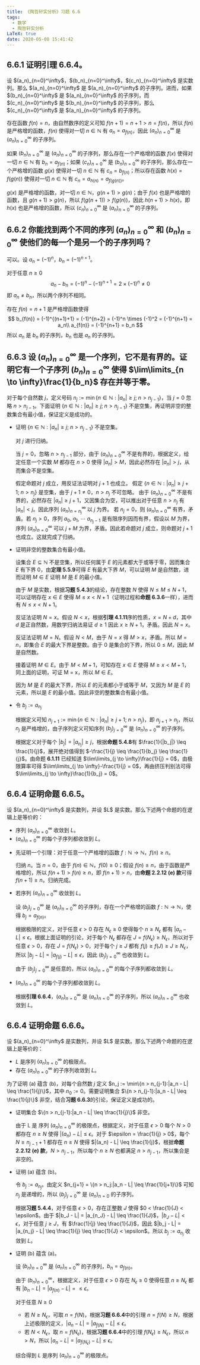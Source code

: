 ```yaml
---
title: 《陶哲轩实分析》习题 6.6
tags:
  - 数学
  - 陶哲轩实分析
LaTeX: true
date: 2020-05-08 15:41:42
---
```


## <span class="indianred">6.6.1</span> 证明引理 6.6.4。

<div class="green bold">设 $(a_n)_{n=0}^\infty$，$(b_n)_{n=0}^\infty$，$(c_n)_{n=0}^\infty$ 是实数列。那么 $(a_n)_{n=0}^\infty$ 是 $(a_n)_{n=0}^\infty$ 的子序列。进而，如果 $(b_n)_{n=0}^\infty$ 是 $(a_n)_{n=0}^\infty$ 的子序列，而 $(c_n)_{n=0}^\infty$ 是 $(b_n)_{n=0}^\infty$ 的子序列，那么 $(c_n)_{n=0}^\infty$ 是 $(a_n)_{n=0}^\infty$ 的子序列。</div>

<div class="list-underline"></div>

存在函数 $f(n) = n$，由自然数序的定义可知 $f(n+1) = n+1 > n = f(n)$，所以 $f(n)$ 是严格增的函数，$f(n)$ 使得对一切 $n \in \mathbb{N}$ 有 $a_n = a_{f(n)}$，因此 $(a_n)_{n=0}^\infty$ 是 $(a_n)_{n=0}^\infty$ 的子序列。

如果 $(b_n)_{n=0}^\infty$ 是 $(a_n)_{n=0}^\infty$ 的子序列，那么存在一个严格增的函数 $f(x)$ 使得对一切 $n \in \mathbb{N}$ 有 $b_n = a_{f(n)}$；如果 $(c_n)_{n=0}^\infty$ 是 $(b_n)_{n=0}^\infty$ 的子序列，那么存在一个严格增的函数 $g(x)$ 使得对一切 $n \in \mathbb{N}$ 有 $c_n = b_{f(n)}$；所以存在函数 $h(x) = f(g(n))$ 使得对一切 $n \in \mathbb{N}$ 有 $c_n = a_{h(n)} = a_{f(g(n))}$。

$g(x)$ 是严格增的函数，对一切 $n \in \mathbb{N}$，$g(n+1) > g(n)$；由于 $f(x)$ 也是严格增的函数，且 $g(n+1) > g(n)$，所以 $f(g(n+1)) > f(g(n))$，因此 $h(n+1) > h(x)$，即 $h(x)$ 也是严格增的函数，所以 $(c_n)_{n=0}^\infty$ 是 $(a_n)_{n=0}^\infty$ 的子序列。

## <span class="indianred">6.6.2</span> 你能找到两个不同的序列 $(a_n)_{n=0}^\infty$ 和 $(b_n)_{n=0}^\infty$ 使他们的每一个是另一个的子序列吗？

可以。设 $a_n = (-1)^n$，$b_n = (-1)^{n+1}$。

对于任意 $n \geq 0$
$$ a_n - b_n = (-1)^n - (-1)^{n+1} = 2\times(-1)^n \neq 0 $$
即 $a_n \neq b_n$，所以两个序列不相同。

存在 $f(n) = n + 1$ 是严格增函数使得
$$
  b_{f(n)} = (-1)^{(n+1)+1} = (-1)^{n+2} = (-1)^n \times (-1)^2 = (-1)^{n+1} = a_n\\
  a_{f(n)} = (-1)^{n+1} = b_n
$$
所以 $a_n$ 是 $b_n$ 的子序列，$b_n$ 也是 $a_n$ 的子序列。

## <span class="indianred">6.6.3</span> 设 $(a_n)_{n=0}^\infty$ 是一个序列，它不是有界的。证明它有一个子序列 $(b_n)_{n=0}^\infty$ 使得 $\lim\limits_{n \to \infty}\frac{1}{b_n}$ 存在并等于零。

对于每个自然数 $j$，定义号码 $n_j := \min\{n \in \mathbb{N}: |a_n| \geq j;\;n > n_{j-1}\}$，当 $j = 0$ 忽略 $n > n_{j-1}$。下面证明 $\{n \in \mathbb{N}: |a_n| \geq j;\;n > n_{j-1}\}$ 不是空集，再证明非空的整数集合有最小值，保证定义是成功的。

<div class="list-underline"></div>

* 证明 $\{n \in \mathbb{N}: |a_n| \geq j;\;n > n_{j-1}\}$ 不是空集。

  对 $j$ 进行归纳。

  当 $j = 0$，忽略 $n > n_{j-1}$ 部分，由于 $(a_n)_{n=0}^\infty$ 不是有界的，根据定义，给定任意一个实数 $M$ 都存在 $n > 0$ 使得 $|a_n| > M$，因此必然存在 $|a_n| > j$，从而集合不是空集。

  假定命题对 $j$ 成立，用反证法证明对 $j+1$ 也成立。
  假定 $\{n \in \mathbb{N}: |a_n| \geq j+1;\;n > n_j\}$ 是空集，由于 $j+1 \neq 0$，$n > n_j$ 不可忽略。
  由于 $(a_n)_{n=0}^\infty$ 不是有界的，必然存在 $|a_n| \geq j+1$，又因集合为空，可以推出对于任意 $n > n_j$ 有 $|a_n| < j$。因此序列 $(a_n)_{n=n_j}^\infty$ 以 $j$ 为界。
  若 $n_j = 0$，则 $(a_n)_{n=0}^\infty$ 有界，矛盾。若 $n_j > 0$，序列 $a_0,\;a_1,\;\cdots\;a_{n_j-1}$ 是有限序列因而有界，假设以 $M$ 为界，序列 $(a_n)_{n=0}^\infty$ 可以 $j + M$ 为界，矛盾。因此若命题对 $j$ 成立，则命题对 $j+1$ 也成立。这就完成了归纳。

* 证明非空的整数集合有最小值。

  设集合 $E \subseteq \mathbb{N}$ 不是空集，所以任何属于 $E$ 的元素都大于或等于零，因而集合 $E$ 有下界 $0$，由**定理 5.5.9**可得 $E$ 有最大下界 $M$，可以证明 $M$ 是自然数，进而证明 $M \in E$ 证明 $M$ 是 $E$ 的最小值。

  由于 $M$ 是实数，根据**习题 5.4.3**的结论，存在整数 $N$ 使得 $N \leq M \leq N+1$，可以证明存在 $x \in E$ 使得 $M \leq x < N+1$（证明过程和**命题 6.3.6**一样），进而有 $N \leq x < N+1$。

  反证法证明 $N = x$。假设 $N < x$，根据**引理 4.1.11**序的性质，$x = N + d$，其中 $d$ 是正自然数，用数学归纳法易证 $d \geq 1$ 因此 $x \geq N+1$，矛盾。因此 $N = x$。

  反证法证明 $M = N$。假设 $N < M$，由于 $N = x$ 得 $M > x$，矛盾。所以 $M = n$，即集合 $E$ 的最大下界是整数。由于 $0$ 是集合的下界，所以 $0 \leq M$，因此 $M$ 是自然数。

  接着证明 $M \in E$。由于 $M < M+1$，可知存在 $x \in E$ 使得 $M \geq x < M+1$，同上面的证明，可证 M = x，所以 $M \in E$。

  因为 $M$ 是 $E$ 的最大下界，所以 $E$ 的元素都小于或等于 $M$，又因为 $M$ 是 $E$ 的元素，所以是 $E$ 的最小值。因此非空的整数集合有最小值。

* 令 $b_j := a_{n_j}$

  根据定义可知 $n_{j+1} := \min\{n \in \mathbb{N}: |a_n| \geq j+1;\;n > n_j\}$，即 $n_{j+1} > n_j$，所以 $n_j$ 是严格增的，由子序列定义可知序列 $(b_j)_{j=0}^\infty$ 是 $(a_n)_{n=0}^\infty$ 的子序列。

  根据定义对于每个 $|b_j| = |a_{n_j}| \geq j$，根据**命题 5.4.8**有 $\frac{1}{|b_j|} \leq \frac{1}{j}$，展开绝对值得到 $-\frac{1}{j} \leq \frac{1}{b_j} \leq \frac{1}{j}$。由命题 **6.1.11** 已经知道 $\lim\limits_{j \to \infty}\frac{1}{j} = 0$，由极限算率可得 $\lim\limits_{j \to \infty}-\frac{1}{j} = 0$，再由挤压判别法可得 $\lim\limits_{j \to \infty}\frac{1}{b_j} = 0$。

## <span class="indianred">6.6.4</span> 证明命题 6.6.5。

<div class="green bold list-lower-alpha list-all-green">设 $(a_n)_{n=0}^\infty$ 是实数列，并设 $L$ 是实数。那么下述两个命题的在逻辑上是等价的：</div>

* 序列 $(a_n)_{n=0}^\infty$ 收敛到 $L$。
* $(a_n)_{n=0}^\infty$ 的每个子序列都收敛到 $L$。

<div class="list-underline"></div>

* 先证明一个引理：对于任意一个严格增的函数 $f : \mathbb{N} \to \mathbb{N}$，$f(n) \geq n$。

  归纳 $n$。当 $n = 0$，由于 $f(n) \in \mathbb{N}$，$f(0) \geq 0$；假设 $f(n) \geq n$，由于函数是严格增的，所以 $f(n+1) > f(n) \geq n$，即 $f(n+1) > n$，由**命题 2.2.12 (e) 款**可得 $f(n+1) \geq n$。归纳完成。

* 若序列 $(a_n)_{n=0}^\infty$ 收敛到 $L$。

  设 $(b_j)_{j=0}^\infty$ 是 $(a_n)_{n=0}^\infty$ 的子序列，存在一个严格增的函数 $f : \mathbb{N} \to \mathbb{N}$，使得 $b_j = a_{f(n)}$。

  根据极限的定义，对于任意 $\epsilon > 0$ 存在 $N_\epsilon \geq 0$ 使得每个 $n \geq N_\epsilon$ 都有 $|a_n - L| \leq \epsilon$。根据上面证明的引论，对于每个 $N_\epsilon$ 都存在 $J = f(N_\epsilon) \geq N_\epsilon$，所以对于任意 $\epsilon > 0$，存在 $J = f(N_\epsilon)> 0$，对于每个 $j \geq J$ 都有 $f(j) \geq f(J) \geq J \geq N_\epsilon$，所以 $|b_j - L| = |a_{f(j)} - L| \leq \epsilon$，因此 $(b_j)_{j=0}^\infty$ 也收敛到 $L$。

  由于 $(b_j)_{j=0}^\infty$ 是任意的，所以 $(a_n)_{n=0}^\infty$ 的每个子序列都收敛到 $L$。

* $(a_n)_{n=0}^\infty$ 的每个子序列都收敛到 $L$。

  根据**引理 6.6.4**，$(a_n)_{n=0}^\infty$ 是 $(a_n)_{n=0}^\infty$ 的子序列，所以 $(a_n)_{n=0}^\infty$ 也收敛到 $L$。

## <span class="indianred">6.6.4</span> 证明命题 6.6.6。

<div class="green bold list-lower-alpha list-green">设 $(a_n)_{n=0}^\infty$ 是实数列，并设 $L$ 是实数。那么下述两个命题的在逻辑上是等价的：</div>

* $L$ 是序列 $(a_n)_{n=0}^\infty$ 的极限点。
* 存在 $(a_n)_{n=0}^\infty$ 的子序列收敛到 $L$。

为了证明 (a) 蕴含 (b)，对每个自然数 $j$ 定义 $n_j := \min\{n > n_{j-1}:|a_n - L| \leq \frac{1}{j}\}$，其中 $n_0 := 0$。需要证明集合 $\{n > n_{j-1}:|a_n - L| \leq \frac{1}{j}\}$ 非空，结合**习题 6.6.3**的引论，保证定义是成功的。

<div class="list-underline"></div>

* 证明集合 $\{n > n_{j-1}:|a_n - L| \leq \frac{1}{j}\}$ 非空。

  由于 L 是 序列 $(a_n)_{n=0}^\infty$ 的极限点，根据定义，对于任意 $\epsilon > 0$ 每个 $N > 0$ 都存在 $n \geq N$ 使得 $|(a_n) - L| \leq \epsilon$。对于 $\epsilon = \frac{1}{j} > 0$，每个 $N \geq n_{j-1} + 1$ 都存在 $n \geq N$ 使得 $|(a_n) - L| \leq \frac{1}{j}$，根据**命题 2.2.12 (e) 款**，$N > n_{j-1}$，所以每个 $n \geq N$ 也都满足 $n > n_{j-1}$，所以集合是非空的。

* 证明 (a) 蕴含 (b)。

  令 $b_j := a_{n_j}$。由定义 $n_{j+1} = \{n > n_j:|a_n - L| \leq \frac{1}{j+1}\}$ 可知 $n_j$ 是递增的，所以 $(b_j)_{j=0}^\infty$ 是 $(a_n)_{n=0}$ 的子序列。

  根据**习题 5.4.4**，对于任意 $\epsilon > 0$，存在正整数 $J$ 使得 $0 < \frac{1}{J} < \epsilon$。由于 $|b_J - L| = |a_{n_J} - L| \leq \frac{1}{J}$，$|b_J - L| < \epsilon$，对于任意 $j \geq J$，有 $\frac{1}{j} \leq \frac{1}{J}$，因此 $|b_j - L| = |a_{n_j} - L| \leq \frac{1}{j} \leq \frac{1}{J} < \epsilon$。所以 $b_j := a_{n_j}$ 收敛到 $L$。

* 证明 (b) 蕴含 (a)。

  设 $(b_n)_{n=0}^\infty$ 是 $(a_n)_{n=0}^\infty$ 的子序列，$b_n = a_{f(n)}$。

  由于 $(b_n)_{n=0}^\infty$，根据定义，对于任意 $\epsilon > 0$ 存在 $N_\epsilon \geq 0$ 使得任意 $n \geq N_\epsilon$ 都有 $|b_n - L| = |a_{f(n)} - L| = \leq \epsilon$。

  对于任意 $N \geq 0$

  * 若 $N \geq N_\epsilon$，可取 $n = f(N)$，根据**习题 6.6.4**中的引理 $n = f(N) \geq N$，根据上述极限的定义，$|a_n - L| = |a_{f(N)} - L| \leq \epsilon$。
  * 若 $N < N_\epsilon$，取 $n = f(N_\epsilon)$，根据**习题 6.6.4**中的引理 $f(N_\epsilon) \geq N_\epsilon$，所以 $n > N$，所以 $|a_n - L| = |a_{f(N_\epsilon)} - L| \leq \epsilon$。

  综合得到 $L$ 是序列 $(a_n)_{n=0}^\infty$ 的极限点。
